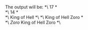 The output will be:
*\ 17 *\
*\ 14 *\
*\ King of Hell *\ 
*\ King of Hell Zoro *\
*\ *Zoro* King of Hell Zoro *\
